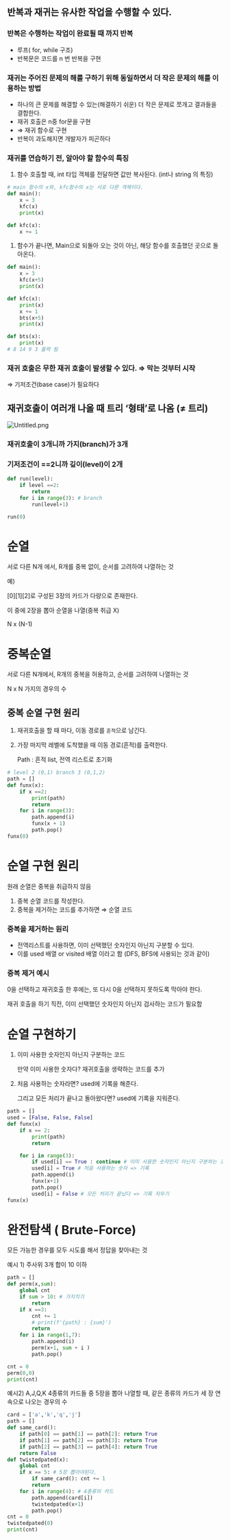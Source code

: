 
## 반복과 재귀는 유사한 작업을 수행할 수 있다.


### 반복은 수행하는 작업이 완료될 때 까지 반복

- 루프( for, while 구조)
- 반복문은 코드를 n 번 반복을 구현

### 재귀는 주어진 문제의 해를 구하기 위해 동일하면서 더 작은 문제의 해를 이용하는 방법

- 하나의 큰 문제를 해결할 수 있는(해결하기 쉬운) 더 작은 문제로 쪼개고 결과들을 결합한다.
- 재귀 호출은 n중 for문을 구현
- ⇒ 재귀 함수로 구현
- 반복이 과도해지면 개발자가 피곤하다

### 재귀를 연습하기 전, 알아야 할 함수의 특징

1. 함수 호출할 때, int 타입 객체를 전달하면 값만 복사된다. (int나 string 의 특징)

```python
# main 함수의 x와, kfc함수의 x는 서로 다른 객체이다.
def main():
	x = 3
	kfc(x)
	print(x)

def kfc(x):
	x += 1
```

1. 함수가 끝나면, Main으로 되돌아 오는 것이 아닌, 해당 함수를 호출했던 곳으로 돌아온다.

```python
def main():
	x = 3
	kfc(x+5)
	print(x)

def kfc(x):
	print(x)
	x += 1
	bts(x+5)
	print(x)

def bts(x):
	print(x)
# 8 14 9 3 출력 됨
```


### 재귀 호출은 무한 재귀 호출이 발생할 수 있다. ⇒ 막는 것부터 시작


⇒ 기저조건(base case)가 필요하다


## 재귀호출이 여러개 나올 때 트리 ‘형태’로 나옴 (≠ 트리)


![Untitled.png](https://prod-files-secure.s3.us-west-2.amazonaws.com/526b4b2f-52a7-472d-89c7-355bd22a00f0/0e27ebfd-91ca-419b-ab4e-c7222d897de0/Untitled.png?X-Amz-Algorithm=AWS4-HMAC-SHA256&X-Amz-Content-Sha256=UNSIGNED-PAYLOAD&X-Amz-Credential=AKIAT73L2G45HZZMZUHI%2F20240227%2Fus-west-2%2Fs3%2Faws4_request&X-Amz-Date=20240227T155515Z&X-Amz-Expires=3600&X-Amz-Signature=acf71d79af4a6cce35e5b00d5dfe1b2453f02242cfd8e4007caded3d0411f715&X-Amz-SignedHeaders=host&x-id=GetObject)


### 재귀호출이 3개니까 가지(branch)가 3개 


### 기저조건이 ==2니까 깊이(level)이 2개


```python
def run(level):
    if level ==2:
        return
    for i in range(3): # branch
        run(level+1)

run(0)
```


# 순열


서로 다른 N개 에서, R개를 중복 없이, 순서를 고려하여 나열하는 것


예) 


[0][1][2]로 구성된 3장의 카드가 다량으로 존재한다.


이 중에 2장을 뽑아 순열을 나열(중복 취급 X)


N x (N-1)


# 중복순열


서로 다른 N개에서, R개의 중복을 허용하고, 순서를 고려하여 나열하는 것


N x N 가지의 경우의 수


## 중복 순열 구현 원리

1. 재귀호출을 할 때 마다, 이동 경로를 `흔적`으로 남긴다.
2. 가장 마지막 레벨에 도착했을 때 이동 경로(흔적)를 출력한다.

	Path : 흔적 list, 전역 리스트로 초기화 


```python
# level 2 (0,1) branch 3 (0,1,2)
path = []
def funx(x):
    if x ==2:
        print(path)
        return
    for i in range(3):
        path.append(i)
        funx(x + 1)
        path.pop()
funx(0)
```


# 순열 구현 원리


원래 순열은 중복을 취급하지 않음

1. 중복 순열 코드를 작성한다.
2. 중복을 제거하는 코드를 추가하면 ⇒ 순열 코드

### 중복을 제거하는 원리

- 전역리스트를 사용하면, 이미 선택했던 숫자인지 아닌지 구분할 수 있다.
- 이를 used 배열 or visited 배열 이라고 함 (DFS, BFS에 사용되는 것과 같이)

### 중복 제거 예시


0을 선택하고 재귀호출 한 후에는, 또 다시 0을 선택하지 못하도록 막아야 한다.


재귀 호출을 하기 직전, 이미 선택했던 숫자인지 아닌지 검사하는 코드가 필요함


# 순열 구현하기 

1. 이미 사용한 숫자인지 아닌지 구분하는 코드

	만약 이미 사용한 숫자다? 재귀호출을 생략하는 코드를 추가

2. 처음 사용하는 숫자라면? used에 기록을 해준다.

	그리고 모든 처리가 끝나고 돌아왔다면? used에 기록을 지워준다.


```python
path = []
used = [False, False, False]
def funx(x)
	if x == 2:
		print(path)
		return

	for i in range(3):
		if used[i] == True : continue # 이미 사용한 숫자인지 아닌지 구분하는 코드
		used[i] = True # 처음 사용하는 숫자 => 기록
		path.append(i)
		funx(x+1)
		path.pop()
		used[i] = False # 모든 처리가 끝났다 => 기록 지우기
funx(x)
```


# 완전탐색 ( Brute-Force)


모든 가능한 경우를 모두 시도를 해서 정답을 찾아내는 것


예시 1) 주사위 3개 합이 10 이하


```python
path = []
def perm(x,sum):
    global cnt
    if sum > 10: # 가지치기
        return
    if x ==3:
        cnt += 1
        # print(f'{path} : {sum}')
        return
    for i in range(1,7):
        path.append(i)
        perm(x+1, sum + i )
        path.pop()

cnt = 0
perm(0,0)
print(cnt)
```


예시2) A,J,Q,K 4종류의 카드들 중 5장을 뽑아 나열할 때, 같은 종류의 카드가 세 장 연속으로 나오는 경우의 수


```python
card = ['a','k','q','j']
path = []
def same_card():
    if path[0] == path[1] == path[2]: return True
    if path[1] == path[2] == path[3]: return True
    if path[2] == path[3] == path[4]: return True
    return False
def twistedpated(x):
    global cnt
    if x == 5: # 5장 뽑아야된다.
        if same_card(): cnt += 1
        return
    for i in range(4): # 4종류의 카드
        path.append(card[i])
        twistedpated(x+1)
        path.pop()
cnt = 0
twistedpated(0)
print(cnt)
```

